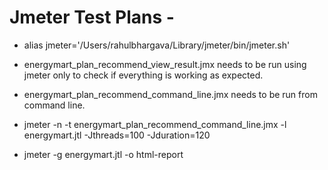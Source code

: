 # Jmeter Test Plans -
- alias jmeter='/Users/rahulbhargava/Library/jmeter/bin/jmeter.sh'

- energymart_plan_recommend_view_result.jmx 
  needs to be run using jmeter only to check if everything is working as expected.
- energymart_plan_recommend_command_line.jmx 
  needs to be run from command line.

- jmeter -n -t energymart_plan_recommend_command_line.jmx -l energymart.jtl -Jthreads=100 -Jduration=120
- jmeter -g energymart.jtl -o html-report
